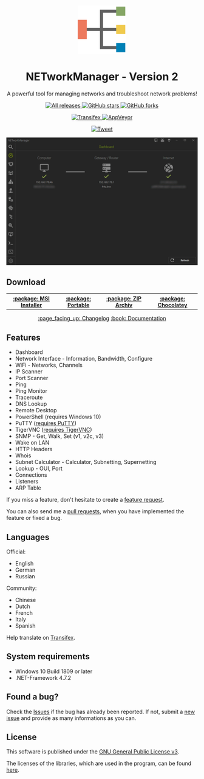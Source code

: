 <div align="center">  
  <img alt="NETworkManager" src="NETworkManager.svg" height="128" width="128" />
  <h1>NETworkManager - Version 2</h1>  
  <p>A powerful tool for managing networks and troubleshoot network problems!</p>
  <p>   
  <a href="https://github.com/BornToBeroot/NETworkManager/releases" target="_blank">
      <img alt="All releases" src="https://img.shields.io/github/downloads/BornToBeroot/NETworkManager/total.svg?style=flat-square" />
    </a>
    <a href="https://github.com/BornToBeroot/NETworkManager/stargazers" target="_blank">
      <img alt="GitHub stars" src="https://img.shields.io/github/stars/BornToBeroot/NETworkManager.svg?style=flat-square" />
    </a>    
     <a href="https://github.com/BornToBeroot/NETworkManager/network" target="_blank">       
      <img alt="GitHub forks" src="https://img.shields.io/github/forks/BornToBeroot/NETworkManager.svg?style=flat-square" />
    </a>  
  </p> 
   <p> 
    <a href="https://transifex.com/BornToBeRoot/NETworkManager/">
      <img alt="Transifex" src="https://img.shields.io/badge/Transifex-translate-green.svg?style=flat-square" />
    </a>   
    <a href="https://ci.appveyor.com/project/BornToBeRoot/NETworkManager/branch/master">
      <img alt="AppVeyor" src="https://img.shields.io/appveyor/ci/BornToBeRoot/NETworkManager/master.svg?style=flat-square&&label=master" />
    </a>   
  </p>
  </p>
  <a href="https://twitter.com/intent/tweet?text=NETworkManager%20-%20A%20powerful%20tool%20for%20managing%20networks%20and%20troubleshoot network problems!&url=https%3A%2F%2Fgithub.com%2FBornToBeRoot%2FNETworkManager&hashtags=networkmanager,ipscanner,portscanner,ssh,tightvnc,remotedesktop,snmp,dns,traceroute" target="_blank">
     <img alt="Tweet" src="https://img.shields.io/twitter/url/https/github.com/BornToBeRoot/NETworkManager.svg?style=flat-square" />
  </a>        
  </p>
</div>

<img alt="NETworkManager" src="NETworkManager.gif" />

<h2>Download</h2>
<div align="center">  
<table width="100%">
  <tr>
    <th><a href="">:package: MSI Installer</a></th>
    <th><a href="https://github.com/BornToBeRoot/NETworkManager/releases/download/v2.0.0-pre002/NETworkManager_v2.0.0-pre002_Portable.zip"> :package: Portable</a></th>
    <th><a href="">:package: ZIP Archiv</a></th>
    <th><a href="">:package: Chocolatey</a></th>
  </tr>
</table>
<a href="https://github.com/BornToBeRoot/NETworkManager/wiki/Changelog">:page_facing_up: Changelog</a>
<a href="https://github.com/BornToBeRoot/NETworkManager/tree/master/Documentation/README.md">:book: Documentation</a>
</div>

<h2>Features</h2>

- Dashboard 
- Network Interface - Information, Bandwidth, Configure
- WiFi - Networks, Channels
- IP Scanner
- Port Scanner
- Ping
- Ping Monitor
- Traceroute
- DNS Lookup
- Remote Desktop
- PowerShell (requires Windows 10)
- PuTTY ([requires PuTTY](https://www.chiark.greenend.org.uk/~sgtatham/putty/latest.html))
- TigerVNC ([requires TigerVNC](https://tigervnc.org/))
- SNMP - Get, Walk, Set (v1, v2c, v3)
- Wake on LAN
- HTTP Headers
- Whois
- Subnet Calculator - Calculator, Subnetting, Supernetting
- Lookup - OUI, Port
- Connections
- Listeners
- ARP Table

If you miss a feature, don't hesitate to create a [feature request](https://github.com/BornToBeRoot/NETworkManager/issues/new).

You can also send me a [pull requests](https://github.com/BornToBeRoot/NETworkManager/pulls), when you have implemented the feature or fixed a bug.

<h2>Languages</h2>

Official:
- English
- German
- Russian

Community:
- Chinese
- Dutch
- French
- Italy
- Spanish

Help translate on [Transifex](https://www.transifex.com/BornToBeRoot/NETworkManager).

<h2>System requirements</h2>

- Windows 10 Build 1809 or later
- .NET-Framework 4.7.2

<h2>Found a bug?</h2>

Check the [Issues](https://github.com/BornToBeRoot/NETworkManager/issues) if the bug has already been reported. If not, submit a [new issue](https://github.com/BornToBeRoot/NETworkManager/issues/new) and provide as many informations as you can.

<h2>License</h2>

This software is published under the [GNU General Public License v3](https://github.com/BornToBeRoot/NETworkManager/blob/master/LICENSE).

The licenses of the libraries, which are used in the program, can be found [here](https://github.com/BornToBeRoot/NETworkManager/tree/master/Source/NETworkManager/Licenses).
